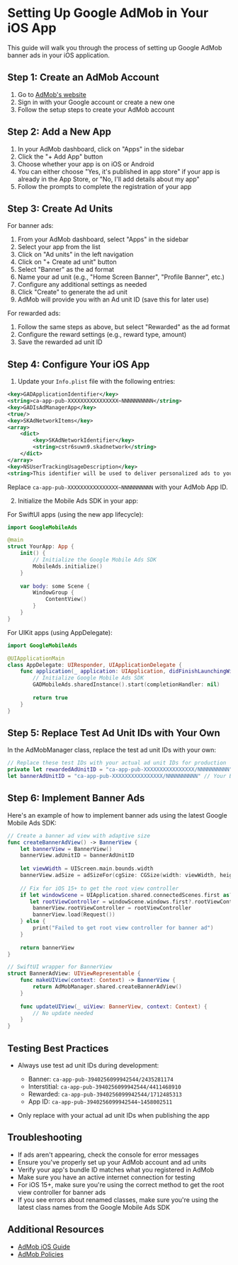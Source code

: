 # Setting Up Google AdMob in Your iOS App

This guide will walk you through the process of setting up Google AdMob banner ads in your iOS application.

## Step 1: Create an AdMob Account

1. Go to [AdMob's website](https://admob.google.com)
2. Sign in with your Google account or create a new one
3. Follow the setup steps to create your AdMob account

## Step 2: Add a New App

1. In your AdMob dashboard, click on "Apps" in the sidebar
2. Click the "+ Add App" button
3. Choose whether your app is on iOS or Android
4. You can either choose "Yes, it's published in app store" if your app is already in the App Store, or "No, I'll add details about my app"
5. Follow the prompts to complete the registration of your app

## Step 3: Create Ad Units

For banner ads:

1. From your AdMob dashboard, select "Apps" in the sidebar
2. Select your app from the list
3. Click on "Ad units" in the left navigation
4. Click on "+ Create ad unit" button
5. Select "Banner" as the ad format
6. Name your ad unit (e.g., "Home Screen Banner", "Profile Banner", etc.)
7. Configure any additional settings as needed
8. Click "Create" to generate the ad unit
9. AdMob will provide you with an Ad unit ID (save this for later use)

For rewarded ads:

1. Follow the same steps as above, but select "Rewarded" as the ad format
2. Configure the reward settings (e.g., reward type, amount)
3. Save the rewarded ad unit ID

## Step 4: Configure Your iOS App

1. Update your `Info.plist` file with the following entries:

```xml
<key>GADApplicationIdentifier</key>
<string>ca-app-pub-XXXXXXXXXXXXXXXX~NNNNNNNNNN</string>
<key>GADIsAdManagerApp</key>
<true/>
<key>SKAdNetworkItems</key>
<array>
    <dict>
        <key>SKAdNetworkIdentifier</key>
        <string>cstr6suwn9.skadnetwork</string>
    </dict>
</array>
<key>NSUserTrackingUsageDescription</key>
<string>This identifier will be used to deliver personalized ads to you.</string>
```

Replace `ca-app-pub-XXXXXXXXXXXXXXXX~NNNNNNNNNN` with your AdMob App ID.

2. Initialize the Mobile Ads SDK in your app:

For SwiftUI apps (using the new app lifecycle):

```swift
import GoogleMobileAds

@main
struct YourApp: App {
    init() {
        // Initialize the Google Mobile Ads SDK
        MobileAds.initialize()
    }
    
    var body: some Scene {
        WindowGroup {
            ContentView()
        }
    }
}
```

For UIKit apps (using AppDelegate):

```swift
import GoogleMobileAds

@UIApplicationMain
class AppDelegate: UIResponder, UIApplicationDelegate {
    func application(_ application: UIApplication, didFinishLaunchingWithOptions launchOptions: [UIApplication.LaunchOptionsKey: Any]?) -> Bool {
        // Initialize Google Mobile Ads SDK
        GADMobileAds.sharedInstance().start(completionHandler: nil)
        
        return true
    }
}
```

## Step 5: Replace Test Ad Unit IDs with Your Own

In the AdMobManager class, replace the test ad unit IDs with your own:

```swift
// Replace these test IDs with your actual ad unit IDs for production
private let rewardedAdUnitID = "ca-app-pub-XXXXXXXXXXXXXXXX/NNNNNNNNNN" // Your Rewarded Ad Unit ID
let bannerAdUnitID = "ca-app-pub-XXXXXXXXXXXXXXXX/NNNNNNNNNN" // Your Banner Ad Unit ID
```

## Step 6: Implement Banner Ads

Here's an example of how to implement banner ads using the latest Google Mobile Ads SDK:

```swift
// Create a banner ad view with adaptive size
func createBannerAdView() -> BannerView {
    let bannerView = BannerView()
    bannerView.adUnitID = bannerAdUnitID
    
    let viewWidth = UIScreen.main.bounds.width
    bannerView.adSize = adSizeFor(cgSize: CGSize(width: viewWidth, height: 50))
    
    // Fix for iOS 15+ to get the root view controller
    if let windowScene = UIApplication.shared.connectedScenes.first as? UIWindowScene,
       let rootViewController = windowScene.windows.first?.rootViewController {
        bannerView.rootViewController = rootViewController
        bannerView.load(Request())
    } else {
        print("Failed to get root view controller for banner ad")
    }
    
    return bannerView
}

// SwiftUI wrapper for BannerView
struct BannerAdView: UIViewRepresentable {
    func makeUIView(context: Context) -> BannerView {
        return AdMobManager.shared.createBannerAdView()
    }
    
    func updateUIView(_ uiView: BannerView, context: Context) {
        // No update needed
    }
}
```

## Testing Best Practices

- Always use test ad unit IDs during development:
  - Banner: `ca-app-pub-3940256099942544/2435281174`
  - Interstitial: `ca-app-pub-3940256099942544/4411468910`
  - Rewarded: `ca-app-pub-3940256099942544/1712485313`
  - App ID: `ca-app-pub-3940256099942544~1458002511`

- Only replace with your actual ad unit IDs when publishing the app

## Troubleshooting

- If ads aren't appearing, check the console for error messages
- Ensure you've properly set up your AdMob account and ad units
- Verify your app's bundle ID matches what you registered in AdMob
- Make sure you have an active internet connection for testing
- For iOS 15+, make sure you're using the correct method to get the root view controller for banner ads
- If you see errors about renamed classes, make sure you're using the latest class names from the Google Mobile Ads SDK

## Additional Resources

- [AdMob iOS Guide](https://developers.google.com/admob/ios/quick-start)
- [AdMob Policies](https://support.google.com/admob/answer/6128543) 
